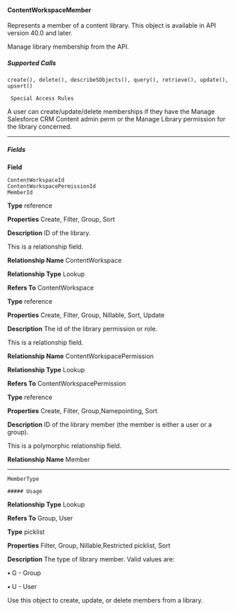 #### ContentWorkspaceMember

Represents a member of a content library. This object is available in API version 40.0 and later.

Manage library membership from the API.

##### Supported Calls
```
create(), delete(), describeSObjects(), query(), retrieve(), update(), upsert()

 Special Access Rules

```
A user can create/update/delete memberships if they have the Manage Salesforce CRM Content admin perm or the Manage Library
permission for the library concerned.


-----

##### Fields

**Field**
```
ContentWorkspaceId
ContentWorkspacePermissionId
MemberId

```

**Type**
reference

**Properties**
Create, Filter, Group, Sort

**Description**
ID of the library.

This is a relationship field.

**Relationship Name**
ContentWorkspace

**Relationship Type**
Lookup

**Refers To**
ContentWorkspace

**Type**
reference

**Properties**
Create, Filter, Group, Nillable, Sort, Update

**Description**
The id of the library permission or role.

This is a relationship field.

**Relationship Name**
ContentWorkspacePermission

**Relationship Type**
Lookup

**Refers To**
ContentWorkspacePermission

**Type**
reference

**Properties**
Create, Filter, Group,Namepointing, Sort

**Description**
ID of the library member (the member is either a user or a group).

This is a polymorphic relationship field.

**Relationship Name**
Member


-----

```
MemberType

##### Usage

```

**Relationship Type**
Lookup

**Refers To**
Group, User

**Type**
picklist

**Properties**
Filter, Group, Nillable,Restricted picklist, Sort

**Description**
The type of library member. Valid values are:

**•** G - Group

**•** U - User


Use this object to create, update, or delete members from a library.
